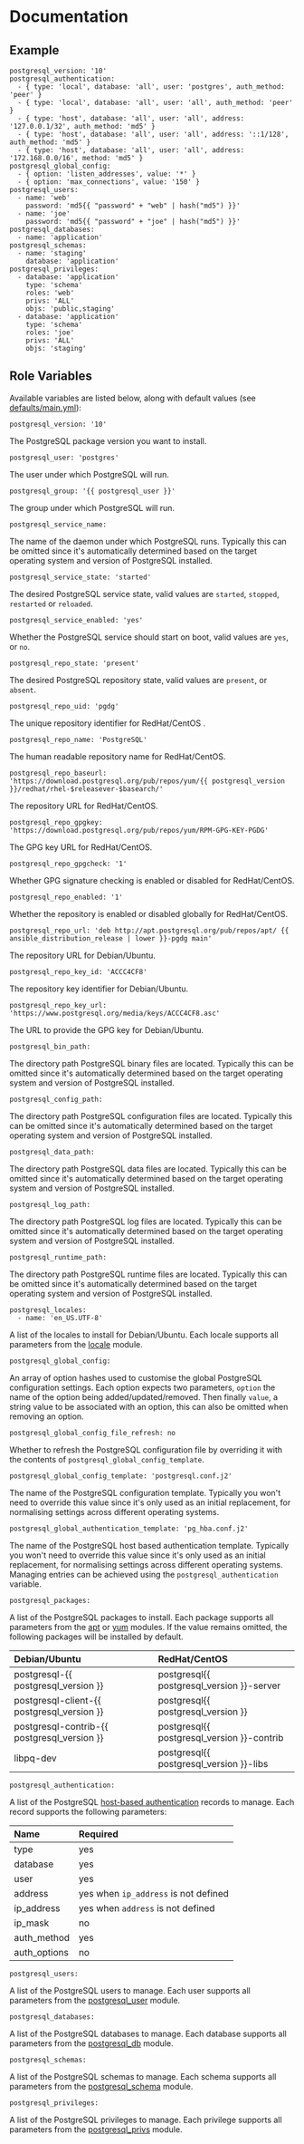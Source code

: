 # Documentation

## Example

```
postgresql_version: '10'
postgresql_authentication:
  - { type: 'local', database: 'all', user: 'postgres', auth_method: 'peer' }
  - { type: 'local', database: 'all', user: 'all', auth_method: 'peer' }
  - { type: 'host', database: 'all', user: 'all', address: '127.0.0.1/32', auth_method: 'md5' }
  - { type: 'host', database: 'all', user: 'all', address: '::1/128', auth_method: 'md5' }
  - { type: 'host', database: 'all', user: 'all', address: '172.168.0.0/16', method: 'md5' }
postgresql_global_config:
  - { option: 'listen_addresses', value: '*' }
  - { option: 'max_connections', value: '150' }
postgresql_users:
  - name: 'web'
    password: 'md5{{ "password" + "web" | hash("md5") }}'
  - name: 'joe'
    password: 'md5{{ "password" + "joe" | hash("md5") }}'
postgresql_databases:
  - name: 'application'
postgresql_schemas:
  - name: 'staging'
    database: 'application'
postgresql_privileges:
  - database: 'application'
    type: 'schema'
    roles: 'web'
    privs: 'ALL'
    objs: 'public,staging'
  - database: 'application'
    type: 'schema'
    roles: 'joe'
    privs: 'ALL'
    objs: 'staging'
```

## Role Variables

Available variables are listed below, along with default values (see [defaults/main.yml](/defaults/main.yml)):

```
postgresql_version: '10'
```

The PostgreSQL package version you want to install.

```
postgresql_user: 'postgres'
```

The user under which PostgreSQL will run.

```
postgresql_group: '{{ postgresql_user }}'
```

The group under which PostgreSQL will run.

```
postgresql_service_name:
```

The name of the daemon under which PostgreSQL runs. Typically this can be omitted since it's automatically determined
based on the target operating system and version of PostgreSQL installed.

```
postgresql_service_state: 'started'
```

The desired PostgreSQL service state, valid values are `started`, `stopped`, `restarted` or `reloaded`.

```
postgresql_service_enabled: 'yes'
```

Whether the PostgreSQL service should start on boot, valid values are `yes`, or `no`.

```
postgresql_repo_state: 'present'
```

The desired PostgreSQL repository state, valid values are `present`, or `absent`.

```
postgresql_repo_uid: 'pgdg'
```

The unique repository identifier for RedHat/CentOS .

```
postgresql_repo_name: 'PostgreSQL'
```

The human readable repository name for RedHat/CentOS.

```
postgresql_repo_baseurl: 'https://download.postgresql.org/pub/repos/yum/{{ postgresql_version }}/redhat/rhel-$releasever-$basearch/'
```

The repository URL for RedHat/CentOS.

```
postgresql_repo_gpgkey: 'https://download.postgresql.org/pub/repos/yum/RPM-GPG-KEY-PGDG'
```

The GPG key URL for RedHat/CentOS.

```
postgresql_repo_gpgcheck: '1'
```

Whether GPG signature checking is enabled or disabled for RedHat/CentOS.

```
postgresql_repo_enabled: '1'
```

Whether the repository is enabled or disabled globally for RedHat/CentOS.

```
postgresql_repo_url: 'deb http://apt.postgresql.org/pub/repos/apt/ {{ ansible_distribution_release | lower }}-pgdg main'
```

The repository URL for Debian/Ubuntu.

```
postgresql_repo_key_id: 'ACCC4CF8'
```

The repository key identifier for Debian/Ubuntu.

```
postgresql_repo_key_url: 'https://www.postgresql.org/media/keys/ACCC4CF8.asc'
```

The URL to provide the GPG key for Debian/Ubuntu.

```
postgresql_bin_path:
```

The directory path PostgreSQL binary files are located. Typically this can be omitted since it's automatically determined
based on the target operating system and version of PostgreSQL installed.

```
postgresql_config_path:
```

The directory path PostgreSQL configuration files are located. Typically this can be omitted since it's automatically determined
based on the target operating system and version of PostgreSQL installed.

```
postgresql_data_path:
```

The directory path PostgreSQL data files are located. Typically this can be omitted since it's automatically determined
based on the target operating system and version of PostgreSQL installed.

```
postgresql_log_path:
```

The directory path PostgreSQL log files are located. Typically this can be omitted since it's automatically determined
based on the target operating system and version of PostgreSQL installed.

```
postgresql_runtime_path:
```

The directory path PostgreSQL runtime files are located. Typically this can be omitted since it's automatically determined
based on the target operating system and version of PostgreSQL installed.

```
postgresql_locales:
  - name: 'en_US.UTF-8'
```

A list of the locales to install for Debian/Ubuntu. Each locale supports all parameters from the
[locale](http://docs.ansible.com/ansible/latest/locale_gen_module.html) module.

```
postgresql_global_config:
```

An array of option hashes used to customise the global PostgreSQL configuration settings. Each option expects two
parameters, `option` the name of the option being added/updated/removed. Then finally `value`, a string value to be
associated with an option, this can also be omitted when removing an option.

```
postgresql_global_config_file_refresh: no
```

Whether to refresh the PostgreSQL configuration file by overriding it with the contents of `postgresql_global_config_template`.

```
postgresql_global_config_template: 'postgresql.conf.j2'
```

The name of the PostgreSQL configuration template. Typically you won't need to override this value since it's only used
as an initial replacement, for normalising settings across different operating systems.

```
postgresql_global_authentication_template: 'pg_hba.conf.j2'
```

The name of the PostgreSQL host based authentication template. Typically you won't need to override this value since
it's only used as an initial replacement, for normalising settings across different operating systems. Managing entries
can be achieved using the `postgresql_authentication` variable.

```
postgresql_packages:
```

A list of the PostgreSQL packages to install. Each package supports all parameters from the
[apt](http://docs.ansible.com/ansible/apt_module.html) or [yum](http://docs.ansible.com/ansible/yum_module.html) modules.
If the value remains omitted, the following packages will be installed by default.

| Debian/Ubuntu                               | RedHat/CentOS                              |
| :------------------------------------------ | :----------------------------------------- |
| postgresql-{{ postgresql_version }}         | postgresql{{ postgresql_version }}-server  |
| postgresql-client-{{ postgresql_version }}  | postgresql{{ postgresql_version }}         |
| postgresql-contrib-{{ postgresql_version }} | postgresql{{ postgresql_version }}-contrib |
| libpq-dev                                   | postgresql{{ postgresql_version }}-libs    |

```
postgresql_authentication:
```

A list of the PostgreSQL [host-based authentication](https://www.postgresql.org/docs/current/static/auth-pg-hba-conf.html) 
records to manage. Each record supports the following parameters:

| Name         | Required                             |
| :----------- | :----------------------------------- |
| type         | yes                                  |
| database     | yes                                  |
| user         | yes                                  |
| address      | yes when `ip_address` is not defined |
| ip_address   | yes when `address` is not defined    |
| ip_mask      | no                                   |
| auth_method  | yes                                  |
| auth_options | no                                   |

```
postgresql_users:
```

A list of the PostgreSQL users to manage. Each user supports all parameters from the
[postgresql_user](http://docs.ansible.com/ansible/latest/postgresql_user_module.html) module.

```
postgresql_databases:
```

A list of the PostgreSQL databases to manage. Each database supports all parameters from the
[postgresql_db](http://docs.ansible.com/ansible/latest/postgresql_db_module.html) module.

```
postgresql_schemas:
```

A list of the PostgreSQL schemas to manage. Each schema supports all parameters from the
[postgresql_schema](http://docs.ansible.com/ansible/latest/postgresql_schema_module.html) module.

```
postgresql_privileges:
```

A list of the PostgreSQL privileges to manage. Each privilege supports all parameters from the
[postgresql_privs](http://docs.ansible.com/ansible/latest/postgresql_privs_module.html) module.